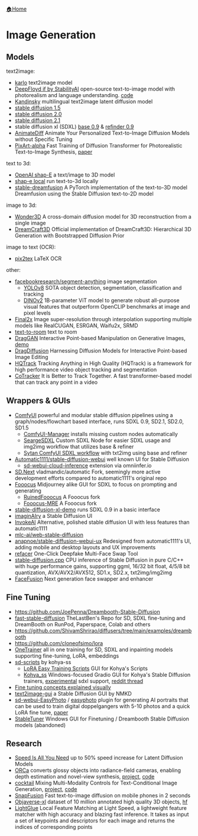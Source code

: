 [🏠Home](README.md)

# Image Generation

## Models
 text2image:
- [karlo](https://github.com/kakaobrain/karlo) text2image model
- [DeepFloyd if by StabilityAI](https://huggingface.co/DeepFloyd/IF-I-XL-v1.0) open-source text-to-image model with photorealism and language understanding. [code](https://github.com/deep-floyd/IF)
- [Kandinsky](https://github.com/ai-forever/Kandinsky-2) multilingual text2image latent diffusion model
- [stable diffusion 1.5](https://huggingface.co/runwayml/stable-diffusion-v1-5)
- [stable diffusion 2.0](https://huggingface.co/stabilityai/stable-diffusion-2)
- [stable diffusion 2.1](https://huggingface.co/stabilityai/stable-diffusion-2-1)
- stable diffusion xl (SDXL) [base 0.9](https://huggingface.co/stabilityai/stable-diffusion-xl-base-0.9) & [refinder 0.9](https://huggingface.co/stabilityai/stable-diffusion-xl-refiner-0.9)
- [AnimateDiff](https://github.com/guoyww/AnimateDiff) Animate Your Personalized Text-to-Image Diffusion Models without Specific Tuning
- [PixArt-alpha](https://github.com/PixArt-alpha/PixArt-alpha) Fast Training of Diffusion Transformer for Photorealistic Text-to-Image Synthesis, [paper](https://arxiv.org/abs/2310.00426)

 text to 3d:
- [OpenAI shap-E](https://github.com/openai/shap-e) a text/image to 3D model
- [shap-e local](https://github.com/kedzkiest/shap-e-local) run text-to-3d locally
- [stable-dreamfusion](https://github.com/ashawkey/stable-dreamfusion) A PyTorch implementation of the text-to-3D model Dreamfusion using the Stable Diffusion text-to-2D model

 image to 3d:
- [Wonder3D](https://github.com/xxlong0/Wonder3D) A cross-domain diffusion model for 3D reconstruction from a single image
- [DreamCraft3D](https://github.com/deepseek-ai/DreamCraft3D) Official implementation of DreamCraft3D: Hierarchical 3D Generation with Bootstrapped Diffusion Prior

 image to text (OCR):
- [pix2tex](https://github.com/lukas-blecher/LaTeX-OCR) LaTeX OCR

other:
- [facebookresearch/segment-anything](https://github.com/facebookresearch/segment-anything) image segmentation
  - [YOLOv8](https://github.com/ultralytics/ultralytics) SOTA object detection, segmentation, classification and tracking
  - [DINOv2](https://github.com/facebookresearch/dinov2) 1B-parameter ViT model to generate robust all-purpose visual features that outperform OpenCLIP benchmarks at image and pixel levels
- [Final2x](https://github.com/Tohrusky/Final2x) Image super-resolution through interpolation supporting multiple models like RealCUGAN, ESRGAN, Waifu2x, SRMD
-  [text-to-room](https://lukashoel.github.io/text-to-room/) text to room
- [DragGAN](https://github.com/XingangPan/DragGAN) Interactive Point-based Manipulation on Generative Images, [demo](https://vcai.mpi-inf.mpg.de/projects/DragGAN/)
- [DragDiffusion](https://github.com/Yujun-Shi/DragDiffusion) Harnessing Diffusion Models for Interactive Point-based Image Editing
- [HQTrack](https://github.com/jiawen-zhu/hqtrack) Tracking Anything in High Quality (HQTrack) is a framework for high performance video object tracking and segmentation
- [CoTracker](https://github.com/facebookresearch/co-tracker) It is Better to Track Together. A fast transformer-based model that can track any point in a video

## Wrappers & GUIs
- [ComfyUI](https://github.com/comfyanonymous/ComfyUI) powerful and modular stable diffusion pipelines using a graph/nodes/flowchart based interface, runs SDXL 0.9, SD2.1, SD2.0, SD1.5
  - [ComfyUI-Manager](https://github.com/ltdrdata/ComfyUI-Manager) installs missing custom nodes automatically
  - [SeargeSDXL](https://github.com/SeargeDP/SeargeSDXL) Custom SDXL Node for easier SDXL usage and img2img workflow that utilizes base & refiner
  - [Sytan ComfyUI SDXL workflow](https://github.com/SytanSD/Sytan-SDXL-ComfyUI/tree/main) with txt2img using base and refiner
- [Automatic1111/stable-diffusion-webui](https://github.com/AUTOMATIC1111/stable-diffusion-webui) well known UI for Stable Diffusion
  - [sd-webui-cloud-inference](https://github.com/omniinfer/sd-webui-cloud-inference) extension via omniinfer.io
- [SD.Next](https://github.com/vladmandic/automatic) vladmandic/automatic Fork, seemingly more active development efforts compared to automatic1111's original repo
- [Fooocus](https://github.com/lllyasviel/Fooocus) Midjourney alike GUI for SDXL to focus on prompting and generating
  - [RuinedFooocus](https://github.com/runew0lf/RuinedFooocus) A Fooocus fork
  - [Fooocus-MRE](https://github.com/MoonRide303/Fooocus-MRE) A Fooocus fork
- [stable-diffusion-xl-demo](https://github.com/FurkanGozukara/stable-diffusion-xl-demo) runs SDXL 0.9 in a basic interface
- [imaginAIry](https://github.com/brycedrennan/imaginAIry/blob/master/README.md) a Stable Diffusion UI
- [InvokeAI](https://github.com/invoke-ai/InvokeAI)  Alternative, polished stable diffusion UI with less features than automatic1111
- [mlc-ai/web-stable-diffusion](https://github.com/mlc-ai/web-stable-diffusion)
- [anapnoe/stable-diffusion-webui-ux](https://github.com/anapnoe/stable-diffusion-webui-ux) Redesigned from automatic1111's UI, adding mobile and desktop layouts and UX improvements
- [refacer](https://github.com/xaviviro/refacer) One-Click Deepfake Multi-Face Swap Tool
- [stable-diffusion.cpp](https://github.com/leejet/stable-diffusion.cpp) CPU inference of Stable Diffusion in pure C/C++ with huge performance gains, supporting ggml, 16/32 bit float, 4/5/8 bit quantization, AVX/AVX2/AVX512, SD1.x, SD2.x, txt2img/img2img
- [FaceFusion](https://github.com/facefusion/facefusion) Next generation face swapper and enhancer

## Fine Tuning
- https://github.com/JoePenna/Dreambooth-Stable-Diffusion
- [fast-stable-diffusion](https://github.com/TheLastBen/fast-stable-diffusion) TheLastBen's Repo for SD, SDXL fine-tuning and DreamBooth on RunPod, Paperspace, Colab and others
- https://github.com/ShivamShrirao/diffusers/tree/main/examples/dreambooth
- https://github.com/cloneofsimo/lora
- [OneTrainer](https://github.com/Nerogar/OneTrainer) all in one training for SD, SDXL and inpainting models supporting fine-tuning, LoRA, embeddings
- [sd-scripts](https://github.com/kohya-ss/sd-scripts) by kohya-ss
  - [LoRA Easy Training Scripts](https://github.com/derrian-distro/LoRA_Easy_Training_Scripts) GUI for Kohya's Scripts
  - [Kohya_ss](https://github.com/bmaltais/kohya_ss) Windows-focused Gradio GUI for Kohya's Stable Diffusion trainers, [experimental](https://github.com/bmaltais/kohya_ss/tree/sdxl) sdxl support, [reddit thread](https://www.reddit.com/r/StableDiffusion/comments/14xhpxm/dreambooth_sdxl_09/)
- [Fine tuning concepts explained visually](https://github.com/cloneofsimo/lora/discussions/67)
- [text2image-gui](https://github.com/n00mkrad/text2image-gui) a Stable Diffusion GUI by NMKD
- [sd-webui-EasyPhoto](https://github.com/aigc-apps/sd-webui-EasyPhoto) / [easyphoto](https://github.com/aigc-apps/easyphoto) plugin for generating AI portraits that can be used to train digital doppelgangers with 5-10 photos and a quick LoRA fine tune, [paper](https://arxiv.org/abs/2310.04672v1)
- [StableTuner](https://github.com/devilismyfriend/StableTuner) Windows GUI for Finetuning / Dreambooth Stable Diffusion models (abandoned)

## Research
- [Speed Is All You Need](https://arxiv.org/abs/2304.11267) up to 50% speed increase for Latent Diffusion Models
- [ORCa](https://arxiv.org/abs/2212.04531) converts glossy objects into radiance-field cameras, enabling depth estimation and novel-view synthesis, [project](https://ktiwary2.github.io/objectsascam/), [code](https://github.com/ktiwary2/orca)
- [cocktail](https://mhh0318.github.io/cocktail/) Mixing Multi-Modality Controls for Text-Conditional Image Generation, [project](https://mhh0318.github.io/cocktail/), [code](https://github.com/mhh0318/Cocktail)
- [SnapFusion](https://snap-research.github.io/SnapFusion/) Fast text-to-image diffusion on mobile phones in 2 seconds
- [Objaverse-xl](https://objaverse.allenai.org/objaverse-xl-paper.pdf) dataset of 10 million annotated high quality 3D objects, [hf](https://huggingface.co/datasets/allenai/objaverse)
- [LightGlue](https://github.com/cvg/LightGlue) Local Feature Matching at Light Speed, a lightweight feature matcher with high accuracy and blazing fast inference. It takes as input a set of keypoints and descriptors for each image and returns the indices of corresponding points